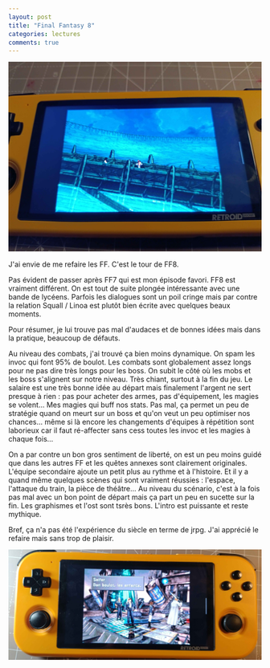 ```yaml
---
layout: post
title: "Final Fantasy 8"
categories: lectures
comments: true
---
```


![ff8](https://github.com/homeostasie/bouquins/raw/master/_pics/jv/ff/ff8-1.jpg)

J'ai envie de me refaire les FF. C'est le tour de FF8. 

Pas évident de passer après FF7 qui est mon épisode favori. FF8 est vraiment différent. On est tout de suite plongée intéressante avec une bande de lycéens. Parfois les dialogues sont un poil cringe mais par contre la relation Squall / Linoa est plutôt bien écrite avec quelques beaux moments. 

Pour résumer, je lui trouve pas mal d'audaces et de bonnes idées mais dans la pratique, beaucoup de défauts. 

Au niveau des combats, j'ai trouvé ça bien moins dynamique. On spam les invoc qui font 95% de boulot. Les combats sont globalement assez longs pour ne pas dire très longs pour les boss. On subit le côté où les mobs et les boss s'alignent sur notre niveau. Très chiant, surtout à la fin du jeu. Le salaire est une très bonne idée au départ mais finalement l'argent ne sert presque à rien : pas pour acheter des armes, pas d'équipement, les magies se volent... Mes magies qui buff nos stats. Pas mal, ça permet un peu de stratégie quand on meurt sur un boss et qu'on veut un peu optimiser nos chances... même si là encore les changements d'équipes à répétition sont laborieux car il faut ré-affecter sans cess toutes les invoc et les magies à chaque fois... 

On a par contre un bon gros sentiment de liberté, on est un peu moins guidé que dans les autres FF et les quêtes annexes sont clairement originales. L'équipe secondaire ajoute un petit plus au rythme et à l'histoire. Et il y a quand même quelques scènes qui sont vraiment réussies : l'espace, l'attaque du train, la pièce de théâtre... Au niveau du scénario, c'est à la fois pas mal avec un bon point de départ mais ça part un peu en sucette sur la fin. Les graphismes et l'ost sont tsrès bons. L'intro est puissante et reste mythique. 

Bref, ça n'a pas été l'expérience du siècle en terme de jrpg. J'ai apprécié le refaire mais sans trop de plaisir. 

![ff8](https://github.com/homeostasie/bouquins/raw/master/_pics/jv/ff/ff8-2.jpg)